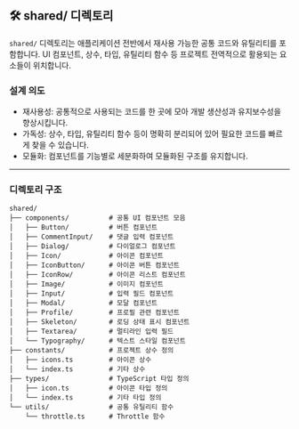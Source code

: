 ## 🛠 shared/ 디렉토리

`shared/` 디렉토리는 애플리케이션 전반에서 재사용 가능한 공통 코드와 유틸리티를 포함합니다. UI 컴포넌트, 상수, 타입, 유틸리티 함수 등 프로젝트 전역적으로 활용되는 요소들이 위치합니다.

### 설계 의도

- 재사용성: 공통적으로 사용되는 코드를 한 곳에 모아 개발 생산성과 유지보수성을 향상시킵니다.
- 가독성: 상수, 타입, 유틸리티 함수 등이 명확히 분리되어 있어 필요한 코드를 빠르게 찾을 수 있습니다.
- 모듈화: 컴포넌트를 기능별로 세분화하여 모듈화된 구조를 유지합니다.

---

### 디렉토리 구조

```plaintext
shared/
├── components/          # 공통 UI 컴포넌트 모음
│   ├── Button/          # 버튼 컴포넌트
│   ├── CommentInput/    # 댓글 입력 컴포넌트
│   ├── Dialog/          # 다이얼로그 컴포넌트
│   ├── Icon/            # 아이콘 컴포넌트
│   ├── IconButton/      # 아이콘 버튼 컴포넌트
│   ├── IconRow/         # 아이콘 리스트 컴포넌트
│   ├── Image/           # 이미지 컴포넌트
│   ├── Input/           # 입력 필드 컴포넌트
│   ├── Modal/           # 모달 컴포넌트
│   ├── Profile/         # 프로필 관련 컴포넌트
│   ├── Skeleton/        # 로딩 상태 표시 컴포넌트
│   ├── Textarea/        # 멀티라인 입력 필드
│   └── Typography/      # 텍스트 스타일 컴포넌트
├── constants/           # 프로젝트 상수 정의
│   ├── icons.ts         # 아이콘 상수
│   └── index.ts         # 기타 상수
├── types/               # TypeScript 타입 정의
│   ├── icon.ts          # 아이콘 타입 정의
│   └── index.ts         # 기타 타입 정의
└── utils/               # 공통 유틸리티 함수
    └── throttle.ts      # Throttle 함수
```
